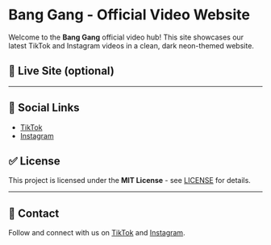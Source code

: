 # Bang Gang - Official Video Website

Welcome to the **Bang Gang** official video hub! This site showcases our latest TikTok and Instagram videos in a clean, dark neon-themed website.

## 🚀 Live Site (optional)
---

## 🔗 Social Links

- [TikTok](https://www.tiktok.com/@bang_gang._)  
- [Instagram](https://www.instagram.com/bang_gang_og/)

## ✅ License

This project is licensed under the **MIT License** - see [LICENSE](./LICENSE) for details.

---

## 💬 Contact

Follow and connect with us on [TikTok](https://www.tiktok.com/@bang_gang._) and [Instagram](https://www.instagram.com/bang_gang_og/).